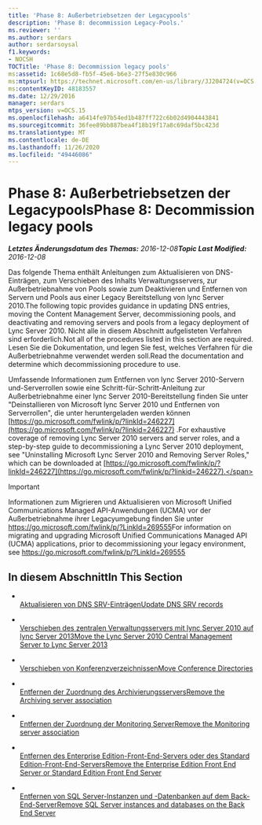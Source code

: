 ```yaml
---
title: 'Phase 8: Außerbetriebsetzen der Legacypools'
description: 'Phase 8: decommission Legacy-Pools.'
ms.reviewer: ''
ms.author: serdars
author: serdarsoysal
f1.keywords:
- NOCSH
TOCTitle: 'Phase 8: Decommission legacy pools'
ms:assetid: 1c68e5d8-fb5f-45e6-b6e3-27f5e830c966
ms:mtpsurl: https://technet.microsoft.com/en-us/library/JJ204724(v=OCS.15)
ms:contentKeyID: 48183557
ms.date: 12/29/2016
manager: serdars
mtps_version: v=OCS.15
ms.openlocfilehash: a6414fe97b54ed1b487ff722c6b02d4904443841
ms.sourcegitcommit: 36fee89bb887bea4f18b19f17a8c69daf5bc423d
ms.translationtype: MT
ms.contentlocale: de-DE
ms.lasthandoff: 11/26/2020
ms.locfileid: "49446086"
---
```

# <a name="phase-8-decommission-legacy-pools"></a><span data-ttu-id="f3f61-103">Phase 8: Außerbetriebsetzen der Legacypools</span><span class="sxs-lookup"><span data-stu-id="f3f61-103">Phase 8: Decommission legacy pools</span></span>

<div data-xmlns="http://www.w3.org/1999/xhtml">

<div class="topic" data-xmlns="http://www.w3.org/1999/xhtml" data-msxsl="urn:schemas-microsoft-com:xslt" data-cs="https://msdn.microsoft.com/">

<div data-asp="https://msdn2.microsoft.com/asp">



</div>

<div id="mainSection">

<div id="mainBody"><span data-ttu-id="f3f61-104">

<span> </span></span><span class="sxs-lookup"><span data-stu-id="f3f61-104">

<span> </span></span></span>

<span data-ttu-id="f3f61-105">_**Letztes Änderungsdatum des Themas:** 2016-12-08_</span><span class="sxs-lookup"><span data-stu-id="f3f61-105">_**Topic Last Modified:** 2016-12-08_</span></span>

<span data-ttu-id="f3f61-106">Das folgende Thema enthält Anleitungen zum Aktualisieren von DNS-Einträgen, zum Verschieben des Inhalts Verwaltungsservers, zur Außerbetriebnahme von Pools sowie zum Deaktivieren und Entfernen von Servern und Pools aus einer Legacy Bereitstellung von lync Server 2010.</span><span class="sxs-lookup"><span data-stu-id="f3f61-106">The following topic provides guidance in updating DNS entries, moving the Content Management Server, decommissioning pools, and deactivating and removing servers and pools from a legacy deployment of Lync Server 2010.</span></span> <span data-ttu-id="f3f61-107">Nicht alle in diesem Abschnitt aufgelisteten Verfahren sind erforderlich.</span><span class="sxs-lookup"><span data-stu-id="f3f61-107">Not all of the procedures listed in this section are required.</span></span> <span data-ttu-id="f3f61-108">Lesen Sie die Dokumentation, und legen Sie fest, welches Verfahren für die Außerbetriebnahme verwendet werden soll.</span><span class="sxs-lookup"><span data-stu-id="f3f61-108">Read the documentation and determine which decommissioning procedure to use.</span></span>

<span data-ttu-id="f3f61-109">Umfassende Informationen zum Entfernen von lync Server 2010-Servern und-Serverrollen sowie eine Schritt-für-Schritt-Anleitung zur Außerbetriebnahme einer lync Server 2010-Bereitstellung finden Sie unter "Deinstallieren von Microsoft lync Server 2010 und Entfernen von Serverrollen", die unter heruntergeladen werden können [https://go.microsoft.com/fwlink/p/?linkId=246227](https://go.microsoft.com/fwlink/p/?linkid=246227) .</span><span class="sxs-lookup"><span data-stu-id="f3f61-109">For exhaustive coverage of removing Lync Server 2010 servers and server roles, and a step-by-step guide to decommissioning a Lync Server 2010 deployment, see "Uninstalling Microsoft Lync Server 2010 and Removing Server Roles," which can be downloaded at [https://go.microsoft.com/fwlink/p/?linkId=246227](https://go.microsoft.com/fwlink/p/?linkid=246227).</span></span>

<div>


> [!IMPORTANT]  
> <span data-ttu-id="f3f61-110">Informationen zum Migrieren und Aktualisieren von Microsoft Unified Communications Managed API-Anwendungen (UCMA) vor der Außerbetriebnahme ihrer Legacyumgebung finden Sie unter <A href="https://go.microsoft.com/fwlink/p/?linkid=269555">https://go.microsoft.com/fwlink/p/?LinkId=269555</A></span><span class="sxs-lookup"><span data-stu-id="f3f61-110">For information on migrating and upgrading Microsoft Unified Communications Managed API (UCMA) applications, prior to decommissioning your legacy environment, see <A href="https://go.microsoft.com/fwlink/p/?linkid=269555">https://go.microsoft.com/fwlink/p/?LinkId=269555</A></span></span>



</div>

<div>

## <a name="in-this-section"></a><span data-ttu-id="f3f61-111">In diesem Abschnitt</span><span class="sxs-lookup"><span data-stu-id="f3f61-111">In This Section</span></span>

  - <span></span>  
    [<span data-ttu-id="f3f61-112">Aktualisieren von DNS SRV-Einträgen</span><span class="sxs-lookup"><span data-stu-id="f3f61-112">Update DNS SRV records</span></span>](update-dns-srv-records.md)

  - <span></span>  
    [<span data-ttu-id="f3f61-113">Verschieben des zentralen Verwaltungsservers mit lync Server 2010 auf lync Server 2013</span><span class="sxs-lookup"><span data-stu-id="f3f61-113">Move the Lync Server 2010 Central Management Server to Lync Server 2013</span></span>](move-the-lync-server-2010-central-management-server-to-lync-server-2013.md)

  - <span></span>  
    [<span data-ttu-id="f3f61-114">Verschieben von Konferenzverzeichnissen</span><span class="sxs-lookup"><span data-stu-id="f3f61-114">Move Conference Directories</span></span>](move-lync-server-2010-conference-directories-to-lync-server-2013.md)

  - <span></span>  
    [<span data-ttu-id="f3f61-115">Entfernen der Zuordnung des Archivierungsservers</span><span class="sxs-lookup"><span data-stu-id="f3f61-115">Remove the Archiving server association</span></span>](remove-the-archiving-server-association.md)

  - <span></span>  
    [<span data-ttu-id="f3f61-116">Entfernen der Zuordnung der Monitoring Server</span><span class="sxs-lookup"><span data-stu-id="f3f61-116">Remove the Monitoring server association</span></span>](remove-the-monitoring-server-association.md)

  - <span></span>  
    [<span data-ttu-id="f3f61-117">Entfernen des Enterprise Edition-Front-End-Servers oder des Standard Edition-Front-End-Servers</span><span class="sxs-lookup"><span data-stu-id="f3f61-117">Remove the Enterprise Edition Front End Server or Standard Edition Front End Server</span></span>](remove-the-enterprise-edition-front-end-server-or-standard-edition-front-end-server.md)

  - <span></span>  
    [<span data-ttu-id="f3f61-118">Entfernen von SQL Server-Instanzen und -Datenbanken auf dem Back-End-Server</span><span class="sxs-lookup"><span data-stu-id="f3f61-118">Remove SQL Server instances and databases on the Back End Server</span></span>](remove-sql-server-instances-and-databases-on-the-back-end-server.md)

<span data-ttu-id="f3f61-119"></div>

</div>

<span> </span>

</div>

</div>

</span><span class="sxs-lookup"><span data-stu-id="f3f61-119"></div>

</div>

<span> </span>

</div>

</div>

</span></span></div>

